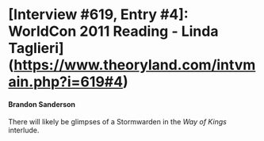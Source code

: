 # [Interview #619, Entry #4]: WorldCon 2011 Reading - Linda Taglieri](https://www.theoryland.com/intvmain.php?i=619#4)

#### Brandon Sanderson

There will likely be glimpses of a Stormwarden in the
*Way of Kings*
interlude.

